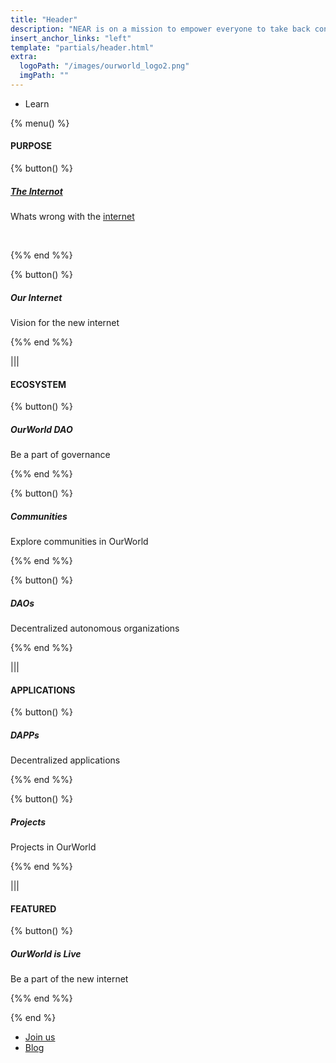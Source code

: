 ```yaml
---
title: "Header"
description: "NEAR is on a mission to empower everyone to take back control of their money, their data, and their identity. Join us."
insert_anchor_links: "left"
template: "partials/header.html"
extra:
  logoPath: "/images/ourworld_logo2.png"
  imgPath: ""
---
```


- Learn

{% menu() %}

#### PURPOSE

{% button() %}

##### [The Internot](/apage)

Whats wrong with the [internet](/apage)

<br>

{%% end %%}

{% button() %}

##### Our Internet

Vision for the new internet

{%% end %%}

|||

#### ECOSYSTEM

{% button() %}

##### OurWorld DAO

Be a part of governance

{%% end %%}

{% button() %}

##### Communities

Explore communities in OurWorld

{%% end %%}

{% button() %}

##### DAOs

Decentralized autonomous organizations

{%% end %%}

|||

#### APPLICATIONS

{% button() %}

##### DAPPs

Decentralized applications

{%% end %%}

{% button() %}

##### Projects

Projects in OurWorld

{%% end %%}

|||

#### FEATURED

{% button() %}

##### OurWorld is Live

Be a part of the new internet

{%% end %%}

{% end %}

- [Join us]("/join-us")
- [Blog]("/blog")
